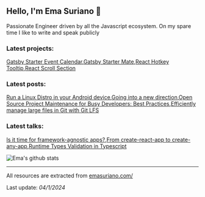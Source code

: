## Hello, I'm Ema Suriano 👋

Passionate Engineer driven by all the Javascript ecosystem. On my spare time I like to write and speak publicly

### Latest projects:
[Gatsby Starter Event Calendar](https://github.com/EmaSuriano/gatsby-starter-event-calendar),[Gatsby Starter Mate](https://github.com/EmaSuriano/gatsby-starter-mate),[React Hotkey Tooltip](https://github.com/EmaSuriano/react-hotkey-tooltip),[React Scroll Section](https://github.com/EmaSuriano/react-scroll-section)

### Latest posts:
[Run a Linux Distro in your Android device](https://emasuriano.com/blog/2024-04-01-run-a-linux-distro-in-your-android-device),[Going into a new direction](https://emasuriano.com/blog/going-into-a-new-direction),[Open Source Project Maintenance for Busy Developers: Best Practices](https://emasuriano.com/blog/maintaining-open-source-projects-over-the-time),[Efficiently manage large files in Git with Git LFS](https://blog.logrocket.com/efficiently-manage-large-files-git-with-git-lfs/)

### Latest talks:
[Is it time for framework-agnostic apps?](https://time-for-framework-agnostic-projects.netlify.app),[From create-react-app to create-any-app](https://from-cra-to-caa.netlify.app),[Runtime Types Validation in Typescript](https://slides.com/emasuriano/runtime-types-validation-in-typescript)

![Ema's github stats](https://github-readme-stats.vercel.app/api?username=emasuriano&show_icons=true)

---

All resources are extracted from [emasuriano.com/](https://emasuriano.com/)

Last update: _04/1/2024_